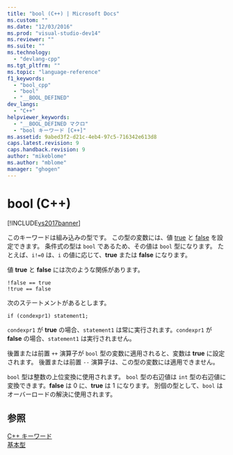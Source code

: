 ```yaml
---
title: "bool (C++) | Microsoft Docs"
ms.custom: ""
ms.date: "12/03/2016"
ms.prod: "visual-studio-dev14"
ms.reviewer: ""
ms.suite: ""
ms.technology: 
  - "devlang-cpp"
ms.tgt_pltfrm: ""
ms.topic: "language-reference"
f1_keywords: 
  - "bool_cpp"
  - "bool"
  - "__BOOL_DEFINED"
dev_langs: 
  - "C++"
helpviewer_keywords: 
  - "__BOOL_DEFINED マクロ"
  - "bool キーワード [C++]"
ms.assetid: 9abed3f2-d21c-4eb4-97c5-716342e613d8
caps.latest.revision: 9
caps.handback.revision: 9
author: "mikeblome"
ms.author: "mblome"
manager: "ghogen"
---
```

# bool (C++)
[!INCLUDE[vs2017banner](../assembler/inline/includes/vs2017banner.md)]

このキーワードは組み込みの型です。  この型の変数には、値 [true](../cpp/true-cpp.md) と [false](../Topic/false%20\(C++\).md) を設定できます。  条件式の型は `bool` であるため、その値は `bool` 型になります。  たとえば、`i!=0` は、`i` の値に応じて、**true** または **false** になります。  
  
 値 **true** と **false** には次のような関係があります。  
  
```  
!false == true  
!true == false  
```  
  
 次のステートメントがあるとします。  
  
```  
if (condexpr1) statement1;   
```  
  
 `condexpr1` が **true** の場合、`statement1` は常に実行されます。`condexpr1` が **false** の場合、`statement1` は実行されません。  
  
 後置または前置 `++` 演算子が `bool` 型の変数に適用されると、変数は **true** に設定されます。  後置または前置 `--` 演算子は、この型の変数には適用できません。  
  
 `bool` 型は整数の上位変換に使用されます。  `bool` 型の右辺値は `int` 型の右辺値に変換できます。**false** は 0 に、**true** は 1 になります。  別個の型として、`bool` はオーバーロードの解決に使用されます。  
  
## 参照  
 [C\+\+ キーワード](../cpp/keywords-cpp.md)   
 [基本型](../cpp/fundamental-types-cpp.md)